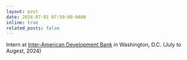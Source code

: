 ```yaml
---
layout: post
date: 2024-07-01 07:59:00-0400
inline: true
related_posts: false
---
```


Intern at [Inter-American Development Bank](https://www.iadb.org/en) in Washington, D.C. (July to Augest, 2024)
